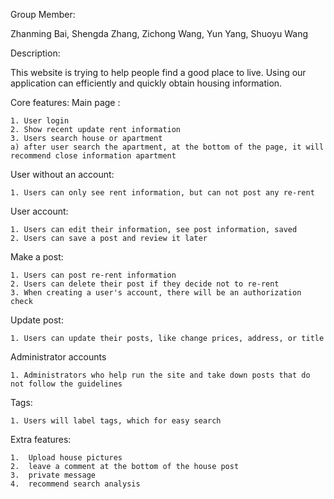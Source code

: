 

Group Member:

Zhanming Bai,
Shengda Zhang,
Zichong Wang,
Yun Yang,
Shuoyu Wang

Description:

This website is trying to help people find a good place to live. Using our application can efficiently and quickly obtain housing information.

Core features:
Main page : 

	1. User login
	2. Show recent update rent information
	3. Users search house or apartment
	a) after user search the apartment, at the bottom of the page, it will recommend close information apartment

User without an account:

    1. Users can only see rent information, but can not post any re-rent
	
User account: 

	1. Users can edit their information, see post information, saved
	2. Users can save a post and review it later
	
Make a post:

	1. Users can post re-rent information 
	2. Users can delete their post if they decide not to re-rent
	3. When creating a user's account, there will be an authorization check
	
Update post:

	1. Users can update their posts, like change prices, address, or title
	
Administrator accounts

	1. Administrators who help run the site and take down posts that do not follow the guidelines 

Tags:

	1. Users will label tags, which for easy search

Extra features:

	1.  Upload house pictures
	2.  leave a comment at the bottom of the house post 
	3.  private message
	4.  recommend search analysis

